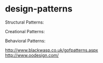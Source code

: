 # design-patterns
Structural Patterns:<br>

Creational Patterns:<br>

Behavioral Patterns:<br>

http://www.blackwasp.co.uk/gofpatterns.aspx <br>
http://www.oodesign.com/
